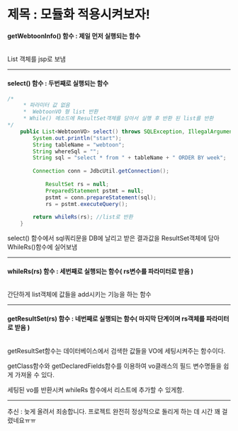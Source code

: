 # 제목 :  모듈화 적용시켜보자!

#### getWebtoonInfo() 함수 : 제일 먼저 실행되는 함수

~~~java

~~~



List 객체를 jsp로 보냄

---

#### select() 함수 : 두번째로 실행되는 함수

~~~java
/*
	 * 파라미터 값 없음
	 *  WebtoonVO 형 list 반환
	 * While() 메소드에 ResultSet객체를 담아서 실행 후 반환 된 list를 반환
*/
	public List<WebtoonVO> select() throws SQLException, IllegalArgumentException, IllegalAccessException {
		System.out.println("start");
		String tableName = "webtoon";
		String whereSql = "";
		String sql = "select * from " + tableName + " ORDER BY week";
		
		Connection conn = JdbcUtil.getConnection();
		
			ResultSet rs = null;
			PreparedStatement pstmt = null;
			pstmt = conn.prepareStatement(sql);
			rs = pstmt.executeQuery();
						
		return whileRs(rs);	//list로 반환
	}
~~~



select() 함수에서 sql쿼리문을 DB에 날리고 받은 결과값을 ResultSet객체에 담아 WhileRs()함수에 실어보냄

---

#### whileRs(rs) 함수 : 세번째로 실행되는 함수( rs변수를 파라미터로 받음 )

~~~java

~~~



간단하게 list객체에 값들을 add시키는 기능을 하는 함수

---

#### getResultSet(rs) 함수 : 네번째로 실행되는 함수( 마지막 단계이며 rs객체를 파라미터로 받음 )

~~~java

~~~



getResultSet함수는 데이터베이스에서 검색한 값들을 VO에 세팅시켜주는 함수이다.

getClass함수와 getDeclaredFields함수를 이용하여 vo클래스의 필드 변수명들을 쉽게 가져올 수 있다.

세팅된 vo를 반환시켜 whileRs 함수에서 리스트에 추가할 수 있게함.

---



추신 : 늦게 올려서 죄송합니다. 프로젝트 완전히 정상적으로 돌리게 하는 데 시간 꽤 걸렸네요ㅠㅠ



